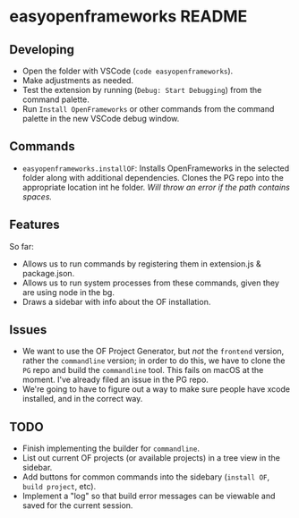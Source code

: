 # easyopenframeworks README

## Developing

- Open the folder with VSCode (`code easyopenframeworks`).
- Make adjustments as needed.
- Test the extension by running (`Debug: Start Debugging`) from the command palette.
- Run `Install OpenFrameworks` or other commands from the command palette in the new VSCode debug window.

## Commands

- `easyopenframeworks.installOF`: Installs OpenFrameworks in the selected folder along with additional dependencies. Clones the PG repo into the appropriate location int he folder. *Will throw an error if the path contains spaces.*

## Features

So far:
- Allows us to run commands by registering them in extension.js & package.json. 
- Allows us to run system processes from these commands, given they are using node in the bg.
- Draws a sidebar with info about the OF installation.

## Issues

- We want to use the OF Project Generator, but *not* the `frontend` version, rather the `commandline` version; in order to do this, we have to clone the `PG` repo and build the `commandline` tool. This fails on macOS at the moment. I've already filed an issue in the PG repo.
- We're going to have to figure out a way to make sure people have xcode installed, and in the correct way.

## TODO

- Finish implementing the builder for `commandline`.
- List out current OF projects (or available projects) in a tree view in the sidebar.
- Add buttons for common commands into the sidebary (`install OF`, `build project`, etc).
- Implement a "log" so that build error messages can be viewable and saved for the current session.